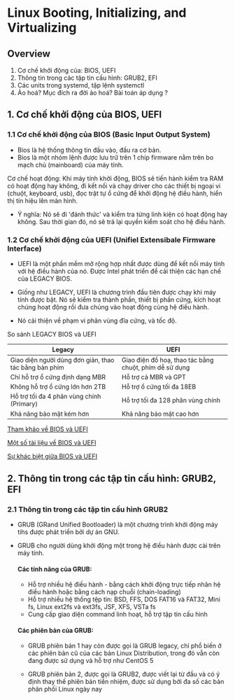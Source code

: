 # Linux Booting, Initializing, and Virtualizing

## Overview

1. Cơ chế khởi động của: BIOS, UEFI
2. Thông tin trong các tập tin cấu hình: GRUB2, EFI
3. Các units trong systemd, tập lệnh systemctl
4. Ảo hoá? Mục đích ra đời ảo hoá? Bài toán áp dụng ?

## 1. Cơ chế khởi động của BIOS, UEFI

### 1.1 Cơ chế khởi động của BIOS (Basic Input Output System)

- Bios là hệ thống thông tin đầu vào, đầu ra cơ bản.
- Bios là một nhóm lệnh được lưu trữ trên 1 chip firmware nằm trên bo mạch chủ (mainboard) của máy tính.

Cơ chế hoạt động: Khi máy tính khởi động, BIOS sẽ tiến hành kiểm tra RAM có hoạt động hay không, đi kết nối và chạy driver cho các thiết bị ngoại vi (chuột, keyboard, usb), đọc trật tự ổ cứng để khởi động hệ điều hành, hiển thị tín hiệu lên màn hình.

- Ý nghĩa: Nó sẽ đi 'đánh thức' và kiểm tra từng linh kiện có hoạt động hay không. Sau thời gian đó, nó sẽ trả lại quyền kiểm soát cho hệ điều hành.

### 1.2 Cơ chế khởi động của UEFI (Unifiel Extensibale Firmware Interface)

- UEFI là một phần mềm mở rộng hợp nhất được dùng để kết nối máy tính với hệ điều hành của nó. Được Intel phát triển để cải thiện các hạn chế của LEGACY BIOS.

- Giống như LEGACY, UEFI là chương trình đầu tiên được chạy khi máy tính được bật. Nó sẽ kiểm tra thành phần, thiết bị phần cứng, kích hoạt chúng hoạt động rồi đưa chúng vào hoạt động cùng hệ điều hành.

- Nó cải thiện về phạm vi phân vùng đĩa cứng, và tốc độ.

So sánh LEGACY BIOS và UEFI

| Legacy                                                | UEFI                                                   |
| ----------------------------------------------------- | ------------------------------------------------------ |
| Giao diện người dùng đơn giản, thao tác bằng bàn phím | Giao điện đồ hoạ, thao tác bằng chuột, phím dễ sử dụng |
| Chỉ hỗ trợ ổ cứng định dạng MBR                       | Hỗ trợ cả MBR và GPT                                   |
| Không hỗ trợ ổ cứng lớn hơn 2TB                       | Hỗ trợ ổ cứng tối đa 18EB                              |
| Hỗ trợ tối đa 4 phân vùng chính (Primary)             | Hỗ trợ tối đa 128 phân vùng chính                      |
| Khả năng bảo mật kém hơn                              | Khả năng bảo mật cao hơn                               |

[Tham khảo về BIOS và UEFI](https://sentayho.com.vn/boot-uefi-la-gi.html)

[Một số tài liệu về BIOS và UEFI](https://embergarde.com/boot-mode-legacy-la-gi/)

[Sự khác biệt giữa BIOS và UEFI](https://quantrimang.com/su-khac-biet-giua-uefi-va-bios-169895)

## 2. Thông tin trong các tập tin cấu hình: GRUB2, EFI

### 2.1 Thông tin trong các tập tin cấu hình GRUB2

- GRUB (GRand Unified Bootloader) là một chương trình khởi động máy tihs được phát triển bởi dự án GNU.
- GRUB cho người dùng khởi động một trong hệ điều hành được cài trên máy tính.

  #### Các tính năng của GRUB:

  - Hỗ trợ nhiều hệ điều hành - bằng cách khởi động trực tiếp nhân hệ điều hành hoặc bằng cách nạp chuỗi (chain-loading)
  - Hỗ trợ nhiều hệ thống tệp tin: BSD, FFS, DOS FAT16 và FAT32, Mini fs, Linux ext2fs và ext3fs, JSF, XFS, VSTa fs
  - Cung cấp giao diện command linh hoạt, hỗ trợ tập tin cấu hình

  #### Các phiên bản của GRUB:

  - GRUB phiên bản 1 hay còn được gọi là GRUB legacy, chỉ phổ biến ở các phiên bản cũ của các bản Linux Distribution, trong đó vẫn còn đang được sử dụng và hỗ trợ như CentOS 5

  - GRUB phiên bản 2, được gọi là GRUB2, được viết lại từ đầu và có ý định thay thế phiên bản tiền nhiệm, được sử dụng bởi đa số các bản phân phối Linux ngày nay

  <!-- - GRUB là Grand Unified Bootloade, là một chương trình khởi động máy tính được phát triển bởi dự án GNU. GRUB cho phép người dùng có thể chọn khởi động 1 trong nhiều hệ điều hành được cài trên một máy tính.

Chỉnh sửa tệp cấu hình GRUB

```sh
sudo nano / etc / default / grub
```

![example-grub-image](images/grub-image.png)

- **Chọn hệ điều hành mặc định**: Thay đổi **GRUB_DEFAULT** = hàng. Theo mặc định, **GROUP_DEFAULT = 0** sử dụng mục nhập đầu tiên làm mặc định. Bạn cũng có thể sử dụng **GROUP_DEFAULT = saved** và GRUB sẽ tự khởi động hệ điều hành cuối cùng mà bạn chọn mỗi lần khởi động.

- **Lưu hệ điều hành mặc định** : Nếu bạn chọn **GROUP_DEFAULT = saved**, bạn cũng cần phải thêm **GRUB_SAVEDEFAULT = true**, nếu không nó sẽ không hoạt động

- **Chọn xem GRUB có bị ẩn hay không**: Chỉ với một hệ điều hành được cài đặt, Ubuntu mặc định GRUB sẽ tự động khởi động vào hệ điều hành mặc định với tùy chọn GRUB_HIDDEN_TIMEOUT = 0. Tùy chọn này chỉ định GRUB sẽ bị ẩn và nó sẽ tự động khởi động vào hệ điều hành mặc định sau 0 giây – nói cách khác là ngay lập tức.
  Bạn có thể truy cập vào menu khi máy tính đang khởi động bằng cách giữ **SHIFT**.

- **Kiểm soát thời gian chờ của menu GRUBs**: Nếu GRUB không tự động ẩn, bạn sẽ thấy menu mỗi khi máy tính của bạn khởi động. GRUB sẽ tự động khởi động hệ điều hành mặc định sau một khoảng thời gian, thường là mười giây. Trong thời gian đó, bạn có thể chọn hệ điều hành khác hoặc để nguyên hệ điều hành tự động khởi động. Để thay đổi khoảng thời gian chờ, hãy chỉnh sửa **GRUB_TIMEOUT = 10** và nhập bất kỳ số giây nào bạn thích.
  - Để ngăn GRUB tự động khởi động và luôn đợi bạn chọn một hệ điều hành, hãy thay đổi dòng thành **GRUB_TIMEOUT = -1**
- **Chọn hình nền:** Các **GRUB_BACKGROUND**dòng kiểm soát xem hình nền có được sử dụng hay không – theo mặc định, GRUB sử dụng giao diện đơn sắc trắng trên đen. Bạn có thể thêm một dòng như **GRUB_BACKGROUND = / home / user / Pictures / background.png** để chỉ định một tệp hình ảnh mà GRUB sẽ sử dụng.

![example-grub-image](images/example-grub-image.png) -->

### 2.2 EFI (Extensible Firmware Interface Firmware)

#### 2.2.1 File EFI Là gì?

- File .EFI là những các tệp thực thi của trình tải khởi động, tồn tại trên các hệ thống máy tính dựa trên UEFI (Unified Extensible Firmware Interface) và chứa dữ liệu về cách thức tiến hành quá trình khởi động.

#### 2.2.2 File EFI ở đâu trong Windows?

- Hầu hết thời gian, tệp này được lưu trữ trên một phân vùng hệ thống EFI đặc biệt. Phân vùng này thường bị ẩn và không có ký tự ổ đĩa.

- Ví dụ: trên hệ thống UEFI có cài đặt Windows 10, tệp EFI sẽ nằm ở vị trí sau, trên phân vùng ẩn đó:

`\EFI\boot\bootx64.efi `

hoặc

`\EFI\boot\bootia32.efic`

> Bạn sẽ thấy bootx64 nếu bạn cài phiên bản 64bit, và 32 bit nếu cài phiên bản tươn ứng.

Bộ tải khởi động EFI cho Linux sẽ khác nhau tùy thuộc vào bản phân phối bạn đã cài đặt, nhưng sau đây là một số:

`\EFI\SuSE\elilo.efi `

`\EFI\RedHat\elilo.efi`

` \EFI\ubuntu\elilo.efi`

#### 2.2.3 Nội dung file EFI

Nó chứa dữ liệu cấp hệ thống thực thi giữa hệ điều hành và Firmware. Các tệp EFI được sử dụng để sắp xếp các bản cập nhật Firmware, khởi động hệ điều hành và chạy các chương trình trước khi khởi động.

## 3. Các units trong systemd và tập lệnh systemctl

### 3.1 Các units trong systemd

#### 3.1.1 Khái niệm về systemd

- Systemd hay system daemon, daemon ở đây ám chỉ những process chạy nền (background process). Systemd là nhóm các chương trình đậc biệt, sẽ quản lý, vận hành và theo dõi các tiến trình khác nhau trong hệ thống.

#### 3.1.2 Vai trò của systemd trong hệ thống

- Systemd cung cấp một chương trình đặc biệt là `sbin/init` và nó là chương trình đầu tiên được khởi động trong hệ thống (PID = 1). Khi hoạt động,`sbin/init` sẽ kích hoạt các file cần thiết cho hệ thống, và các chương trình này sẽ tiếp nối để hoàn tất công đoạn khởi tạo.

#### 3.1.3 Các thành phần của systemd

- `systemctl` dùng để quản lý trạng thái của dịch vụ hệ thống (bắt đầu, kết thúc, khởi động lại hoặc kiểm tra trạng thái hiện tại)
- `journald` dùng để quản lý nhật ký hoạt động của hệ thống (hay còn gọi là ghi log)
- `logind` dùng để theo dõi việc đăng nhập, đăng xuất của người dùng
- `networkd` dùng để quản lý kết nối mạng thông qua các cấu hình mạng
- `timedated` dùng để quản lý thời gian hệ thống, hoặc thời gian mạng
- `udev` dùng để quản lý các thiết bị và firmware

#### 3.1.4 Unit files

- Tất cả các chương trình được quản lý bởi **systemd** đều được thực thi dưới nền
  và được cấu hình thành 1 file configuration gọi là _unit_ file. Các _unit_ file này bao gồm 12 loại:

  - service: các file quản lý hoạt động của một số chương trình
  - socket: quản lý các kết nối
  - device: quản lý thiết bị
  - mount: gắn thiết bị
  - automount: tự động gắn thiết bị
  - swap: vùng không gian bộ nhớ trên đĩa cứng
  - target: quản lý tạo liên kết
  - path: quản lý các đường dẫn
  - timer: dùng cho cron-tab để lập lịch
  - snapshot: sao lưu
  - slice: dùng cho quản lý tiến trình
  - scope: quy định không gian hoạt động

#### 3.1.5 Service

- Xem các service được kích hoạt trên hệ thống

```sh
$ systemctl list-units | grep -e '.service'

$ systemctl -t service

```

- start: bật service
- stop: tắt service
- restart: khởi động lại service
- enable: service sẽ được khởi động cùng hệ thống
- disable: service không được khởi động cùng hệ thống

Ví dụ:

```sh
$ sudo systemctl start application.service

$ sudo systemctl restart application.service

$ sudo systemctl reload-or-restart application.service


```

- Để khởi động một dịch vụ khi khởi động:

  `$ sudo systemctl enable application.service`

- Để tắt dịch vụ tự động khởi động, có thể chạy lệnh:

  `$ sudo systemctl disable application.service`

- Kiểm tra trạng thái service:

  `$ systemctl status application.service `
  hoặc

  ```sh
  $ systemctl is-active application.service

  $ systemctl is-enabled application.service

  $ systemctl is-failed application.service

  ```

## 4. Ảo hoá (Virtualization)

### 4.1 Khái niệm ảo hoá

- Ảo hóa là quá trình tạo ra 1 phiên bản mô phỏng của một thứ gì đó.

### 4.2 Các thành phần của một hệ thống ảo hoá

![example-virtualization-image](images/example1-virtualization.png)

- Tài nguyên vật lý chính (Host machine / Host hardwave): Máy chủ vật lý, CPU, RAM, ổ đĩa cứng, card mạng… Nhiệm vụ là chia tài nguyên cấp cho các máy ảo.
- Phần mềm ảo hóa (Hypervisor): cung cấp truy cập cho mỗi máy chủ ảo đến tài nguyên của máy chủ vật lý, lập kế hoạch và phân chia tài nguyên vật lý cho các máy chủ ảo, cung cấp giao diện quản lý cho các máy chủ ảo
- Hệ điều hành khách (Guest Operating System): được cài đặt trên một máy chủ ảo, thao tác như ở trên hệ điều hành thông thường.
- Mảy ảo (Virtual Machine): nó hoạt động như một máy chủ vật lý thông thường với tài nguyên riêng, giao diện riêng, hệ điều hành riêng.

### 4.3 Mục đích của ảo hoá:

- Availability: giúp các ứng dụng hoạt động liên tục bằng cách giảm thiểu (bỏ qua) thời gian chết (downtime) khi phần cứng gặp sự cố, khi nâng cấp hoặc di chuyển.
- Scalability: khả năng tùy biến, thu hẹp hay mở rộng mô hình server dễ dàng mà không làm gián đoạn ứng dụng
- Optimization: sử dụng triệt để nguồn tài nguyên phần cứng và tránh lãng phí bằng cách giảm số lượng thiết bị vật lý cần thiết (giảm số lượng server, switch, cáp, v.v. )
- Management: khả năng quản lý tập trung, giúp việc quản lý trở nên dễ dàng hơn bao giờ hết.

![GRUB Bootloader](https://viblo.asia/p/tim-hieu-ve-grub-bootloader-jvElaOYYKkw)

